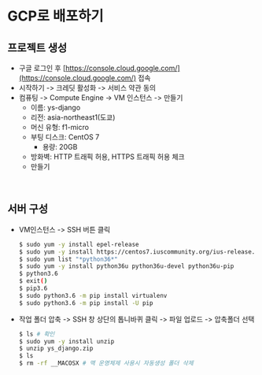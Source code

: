 # GCP로 배포하기

## 프로젝트 생성

+ 구글 로그인 후 [https://console.cloud.google.com/](https://console.cloud.google.com/) 접속
+ 시작하기 -> 크레딧 활성화 -> 서비스 약관 동의
+ 컴퓨팅 -> Compute Engine -> VM 인스턴스 -> 만들기 
  + 이름: ys-django
  + 리전: asia-northeast1(도쿄)
  + 머신 유형: f1-micro
  + 부팅 디스크: CentOS 7
    + 용량: 20GB
  + 방화벽: HTTP 트래픽 허용, HTTPS 트래픽 허용 체크
  + 만들기

<br>

## 서버 구성

+ VM인스턴스 -> SSH 버튼 클릭 

  ```bash
  $ sudo yum -y install epel-release
  $ sudo yum -y install https://centos7.iuscommunity.org/ius-release.rpm
  $ sudo yum list "*python36*"
  $ sudo yum -y install python36u python36u-devel python36u-pip
  $ python3.6
  $ exit()
  $ pip3.6
  $ sudo python3.6 -m pip install virtualenv
  $ sudo python3.6 -m pip install -U pip
  ```

+ 작업 폴더 압축 -> SSH 창 상단의 톱니바퀴 클릭 -> 파일 업로드 -> 압축폴더 선택

  ```bash
  $ ls # 확인
  $ sudo yum -y install unzip
  $ unzip ys_django.zip
  $ ls
  $ rm -rf __MACOSX # 맥 운영체제 사용시 자동생성 폴더 삭제
  ```

  